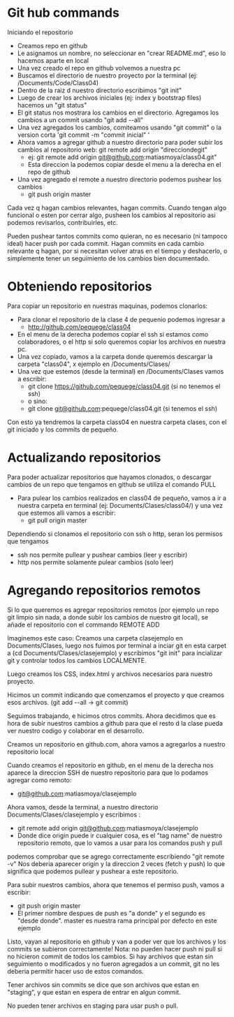 Git hub commands
================

Iniciando el repositorio
  - Creamos repo en github
  - Le asignamos un nombre, no seleccionar en "crear README.md", eso lo hacemos aparte en local
  - Una vez creado el repo en github volvemos a nuestra pc
  - Buscamos el directorio de nuestro proyecto por la terminal (ej: /Documents/Code/Class04)
  - Dentro de la raiz d nuestro directorio escribimos "git init"
  - Luego de crear los archivos iniciales (ej: index y bootstrap files) hacemos un "git status"
  - El git status nos mostrara los cambios en el directorio. Agregamos los cambios a un commit usando "git add --all"
  - Una vez agregados los cambios, comiteamos usando "git commit" o la version corta 'git commit -m "commit inicial" '
  - Ahora vamos a agregar github a nuestro directorio para poder subir los cambios al repositorio web: git remote add origin "direcciondegit"
    - ej: git remote add origin git@github.com:matiasmoya/class04.git"
    - Esta direccion la podemos copiar desde el menu a la derecha en el repo de github
  - Una vez agregado el remote a nuestro directorio podemos pushear los cambios
    - git push origin master

Cada vez q hagan cambios relevantes, hagan commits. Cuando tengan algo funcional o esten por cerrar algo, pusheen los cambios al repositorio asi podemos revisarlos, contribuirles, etc.

Pueden pushear tantos commits como quieran, no es necesario (ni tampoco ideal) hacer push por cada commit. Hagan commits en cada cambio relevante q hagan, por si necesitan volver atras en el tiempo y deshacerlo, o simplemente tener un seguimiento de los cambios bien documentado.

Obteniendo repositorios
=======================

Para copiar un repositorio en nuestras maquinas, podemos clonarlos:
  - Para clonar el repositorio de la clase 4 de pequenio podemos ingresar a 
    - http://github.com/pequege/class04
  - En el menu de la derecha podemos copiar el ssh si estamos como colaboradores, o el http si solo queremos copiar los archivos en nuestra pc.
  - Una vez copiado, vamos a la carpeta donde queremos descargar la carpeta "class04", x ejemplo en /Documents/Clases/
  - Una vez que estemos (desde la terminal) en /Documents/Clases vamos a escribir:
    - git clone https://github.com/pequege/class04.git (si no tenemos el ssh)
    - o sino:
    - git clone git@github.com:pequege/class04.git (si tenemos el ssh)

  Con esto ya tendremos la carpeta class04 en nuestra carpeta clases, con el git iniciado y los commits de pequeño.

Actualizando repositorios
=========================

Para poder actualizar repositorios que hayamos clonados, o descargar cambios de un repo que tengamos en github se utiliza el comando PULL
  - Para pulear los cambios realizados en class04 de pequeño, vamos a ir a nuestra carpeta en terminal (ej: Documents/Clases/class04/) y una vez que estemos alli vamos a escribir:
    - git pull origin master

Dependiendo si clonamos el repositorio con ssh o http, seran los permisos que tengamos
  - ssh nos permite pullear y pushear cambios (leer y escribir)  
  - http nos permite solamente pulear cambios (solo leer)

Agregando repositorios remotos
==============================

Si lo que queremos es agregar repositorios remotos (por ejemplo un repo git limpio sin nada, a donde subir los cambios de nuestro git local), se añade el repositorio con el commando REMOTE ADD

Imaginemos este caso:
Creamos una carpeta clasejemplo en Documents/Clases, luego nos fuimos por terminal a inciar git en esta carpet a (cd Documents/Clases/clasejemplo) y escribimos "git init" para incializar git y controlar todos los cambios LOCALMENTE.

Luego creamos los CSS, index.html y archivos necesarios para nuestro proyecto.

Hicimos un commit indicando que comenzamos el proyecto y que creamos esos archivos. (git add --all -> git commit)

Seguimos trabajando, e hicimos otros commits. Ahora decidimos que es hora de subir nuestros cambios a github para que el resto d la clase pueda ver nuestro codigo y colaborar en el desarrollo.

Creamos un repositorio en github.com, ahora vamos a agregarlos a nuestro repositorio local

Cuando creamos el repositorio en github, en el menu de la derecha nos aparece la direccion SSH de nuestro repositorio para que lo podamos agregar como remoto:
  - git@github.com:matiasmoya/clasejemplo

Ahora vamos, desde la terminal, a nuestro directorio Documents/Clases/clasejemplo y escribimos :
  - git remote add origin git@github.com:matiasmoya/clasejemplo
  - Donde dice origin puede ir cualquier cosa, es el "tag name" de nuestro repositorio remoto, que lo vamos a usar para los comandos push y pull

podemos comprobar que se agrego correctamente escribiendo "git remote -v"
Nos deberia aparecer origin y la direccion 2 veces (fetch y push) lo que significa que podemos pullear y pushear a este repositorio.

Para subir nuestros cambios, ahora que tenemos el permiso push, vamos a escribir:
  - git push origin master
  - El primer nombre despues de push es "a donde" y el segundo es "desde donde". master es nuestra rama principal por defecto en este ejemplo

Listo, vayan al repositorio en github y van a poder ver que los archivos y los commits se subieron correctamente!
Nota: no pueden hacer push ni pull si no hicieron commit de todos los cambios. Si hay archivos que estan sin seguimiento o modificados y no fueron agregados a un commit, git no les deberia permitir hacer uso de estos comandos.

Tener archivos sin commits se dice que son archivos que estan en "staging", y que estan en espera de entrar en algun commit.

No pueden tener archivos en staging para usar push o pull.